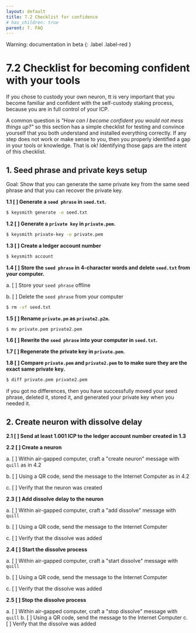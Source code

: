 ```yaml
---
layout: default
title: 7.2 Checklist for confidence
# has_children: true
parent: 7. FAQ
---
```

Warning: documentation in beta
{: .label .label-red }

# 7.2 Checklist for becoming confident with your tools

If you chose to custody your own neuron, tt is very important that you become familiar and confident with the self-custody staking process, because you are in full control of your ICP.

A common question is *"How can I become confident you would not mess things up?"* so this section has a simple checklist for testing and convince yourself that you both understand and installed everything correctly. If any step does not work or make sense to you, then you properly identified a gap in your tools or knowledge. That is ok! Identifying those gaps are the intent of this checklist.

## 1. Seed phrase and private keys setup

Goal: Show that you can generate the same private key from the same seed phrase and that you can recover the private key.

**1.1 [ ] Generate a `seed phrase` in `seed.txt`.**

```bash
$ keysmith generate -o seed.txt
```

**1.2 [ ] Generate a `private key` in `private.pem`.**

```bash
$ keysmith private-key -o private.pem
```

**1.3 [ ] Create a ledger account number**

```bash
$ keysmith account
```

**1.4 [ ] Store the `seed phrase` in 4-character words and delete `seed.txt` from your computer.**

a. [ ] Store your `seed phrase` offline

b. [ ] Delete the `seed phrase` from your computer

```bash
$ rm -vf seed.txt
```

**1.5 [ ] Rename `private.pm` as `private2.p2m`.**

```bash
$ mv private.pem private2.pem
```

**1.6 [ ] Rewrite the `seed phrase` into your computer in `seed.txt`.**

**1.7 [ ] Regenerate the private key in `private.pem`.**

**1.8 [ ] Compare `private.pem` and `private2.pem` to to make sure they are the exact same private key.**

```bash
$ diff private.pem private2.pem
```

if you got no differences, then you have  successfully moved your seed phrase, deleted it, stored it, and generated your private key when you needed it.

## 2. Create neuron with dissolve delay

**2.1 [ ] Send at least 1.001 ICP to the ledger account number created in 1.3**

**2.2 [ ] Create a neuron**

a. [ ] Within air-gapped computer, craft a "create neuron" message with `quill` as in 4.2

b. [ ] Using a QR code, send the message to the Internet Computer as in 4.2

c. [ ] Verify that the neuron was created

**2.3 [ ] Add dissolve delay to the neuron**

a. [ ] Within air-gapped computer, craft a "add dissolve" message with `quill` 

b. [ ] Using a QR code, send the message to the Internet Computer

c. [ ] Verify that the dissolve was added

**2.4 [ ] Start the dissolve process**

a. [ ] Within air-gapped computer, craft a "start dissolve" message with `quill` 

b. [ ] Using a QR code, send the message to the Internet Computer

c. [ ] Verify that the dissolve was added

**2.5 [ ] Stop the dissolve process**

a. [ ] Within air-gapped computer, craft a "stop dissolve" message with `quill` 
b. [ ] Using a QR code, send the message to the Internet Computer
c. [ ] Verify that the dissolve was added

